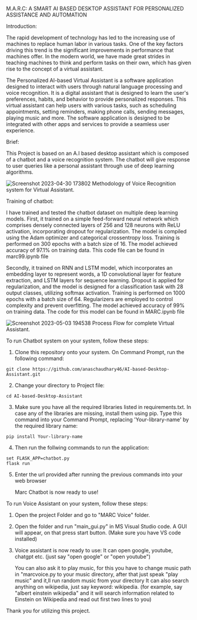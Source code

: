 M.A.R.C: A SMART AI BASED DESKTOP ASSISTANT FOR PERSONALIZED ASSISTANCE AND AUTOMATION

Introduction:

The rapid development of technology has led to the increasing use of machines to replace human labor in various tasks. One of the key factors driving this trend is the significant improvements in performance that machines offer. In the modern world, we have made great strides in teaching machines to think and perform tasks on their own, which has given rise to the concept of a virtual assistant. 

The Personalized AI-based Virtual Assistant is a software application designed to interact with users through natural language processing and voice recognition. It is a digital assistant that is designed to learn the user's preferences, habits, and behavior to provide personalized responses. This virtual assistant can help users with various tasks, such as scheduling appointments, setting reminders, making phone calls, sending messages, playing music and more. The software application is designed to be integrated with other apps and services to provide a seamless user experience.

Brief:

This Project is based on an A.I based desktop assistant which is composed 
of a chatbot and a voice recognition system. The chatbot will give response 
to user queries like a personal assistant through use of deep learning 
algorithms.


 ![Screenshot 2023-04-30 173802](https://github.com/anaschaudhary46/AI-based-Desktop-Assistant/assets/119952638/4008a0c5-23cc-4d53-9eef-1e8cba380544)
                                            Methodology of Voice Recognition system for Virtual Assistant.



Training of chatbot:

I have trained and tested the chatbot dataset on multiple deep learning models. First, it trained on a simple feed-forward neural network which comprises densely connected layers of 256 and 128 neurons with ReLU activation, incorporating dropout for regularization. The model is compiled using the Adam optimizer and categorical crossentropy loss. Training is performed on 300 epochs with a batch size of 16. The model achieved accuracy of 97.1% on training data.
This code file can be found in marc99.ipynb file

Secondly, it trained on RNN and LSTM model, which incorporates an embedding layer to represent words, a 1D convolutional layer for feature extraction, and LSTM layers for sequence learning. Dropout is applied for regularization, and the model is designed for a classification task with 28 output classes, utilizing softmax activation. Training is performed on 1000 epochs with a batch size of 64. Regularizers are employed to control complexity and prevent overfitting. The model achieved accuracy of 99% on training data.
The code for this model can be found in MARC.ipynb file

 




 
![Screenshot 2023-05-03 194538](https://github.com/anaschaudhary46/AI-based-Desktop-Assistant/assets/119952638/901fc6ea-d39c-44dc-90fa-ab8e3e8f901b)
Process Flow for complete Virtual Assistant.


To run Chatbot system on your system, follow these steps:
1. Clone this repository onto your system. On Command Prompt, run the following command:

```
git clone https://github.com/anaschaudhary46/AI-based-Desktop-Assistant.git
```
2. Change your directory to Project file:
```
cd AI-based-Desktop-Assistant
```
3. Make sure you have all the required libraries listed in requirements.txt. In case any of the libraries are missing, install them using pip. Type this command into your Command Prompt, replacing 'Your-library-name' by the required library name:
```
pip install Your-library-name 
```
4. Then run the follwing commands to run the application:
```
set FLASK_APP=chatbot.py
flask run
```

5. Enter the url provided after running the previous commands into your web browser

   Marc Chatbot is now ready to use!

To run Voice Assistant on your system, follow these steps:
1. Open the project Folder and go to "MARC Voice" folder.

2. Open the folder and run "main_gui.py" in MS Visual Studio code. A GUI will appear, on that press start button.
   (Make sure you have VS code installed)

3. Voice assistant is now ready to use:
   It can open google, youtube, chatgpt etc. (just say "open google" or "open youtube")
   
   You can also ask it to play music, for this you have to change music path in "marcvoice.py to your music directory, after that just speak "play music" and it,ll run random music from your directory
   It can also search anything on wikipedia, just say keyword: wikipedia.
    (for example, say "albert einstein wikipedia" and it will search information related to Einstein on Wikipedia and read out first two lines to you)  



Thank you for utilizing this project.

